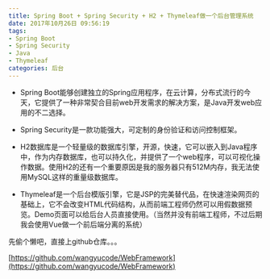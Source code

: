 ```yaml
---
title: Spring Boot + Spring Security + H2 + Thymeleaf做一个后台管理系统
date: 2017年10月26日 09:56:19
tags:
- Spring Boot
- Spring Security
- Java
- Thymeleaf
categories: 后台
---
```


- Spring Boot能够创建独立的Spring应用程序，在云计算，分布式流行的今天，它提供了一种非常契合目前web开发需求的解决方案，是Java开发web应用的不二选择。

- Spring Security是一款功能强大，可定制的身份验证和访问控制框架。

- H2数据库是一个轻量级的数据库引擎，开源，快速，它可以嵌入到Java程序中，作为内存数据库，也可以持久化，并提供了一个web程序，可以可视化操作数据。使用H2的还有一个重要原因是我的服务器只有512M内存，我无法使用MySQL这样的重量级数据库。

- Thymeleaf是一个后台模版引擎，它是JSP的完美替代品，在快速渲染网页的基础上，它不会改变HTML代码结构，从而前端工程师仍然可以用假数据预览。Demo页面可以给后台人员直接使用。（当然并没有前端工程师，不过后期我会使用Vue做一个前后端分离的系统）

<!--more-->


先偷个懒吧，直接上github仓库。。。

[https://github.com/wangyucode/WebFramework](https://github.com/wangyucode/WebFramework)
